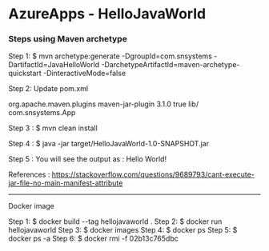 # AzureApps - HelloJavaWorld

### Steps using Maven archetype

Step 1: 
 $ mvn archetype:generate -DgroupId=com.snsystems -DartifactId=JavaHelloWorld -DarchetypeArtifactId=maven-archetype-quickstart -DinteractiveMode=false

Step 2: Update pom.xml

<build>
  <plugins>
    <plugin>
      <!-- Build an executable JAR -->
      <groupId>org.apache.maven.plugins</groupId>
      <artifactId>maven-jar-plugin</artifactId>
      <version>3.1.0</version>
      <configuration>
        <archive>
          <manifest>
            <addClasspath>true</addClasspath>
            <classpathPrefix>lib/</classpathPrefix>
            <mainClass>com.snsystems.App</mainClass>
          </manifest>
        </archive>
      </configuration>
    </plugin>
  </plugins>
</build>

Step 3 : 
 $ mvn clean install

Step 4 : 
 $ java -jar target/HelloJavaWorld-1.0-SNAPSHOT.jar

Step 5 : You will see the output as :
Hello World!

References :
	https://stackoverflow.com/questions/9689793/cant-execute-jar-file-no-main-manifest-attribute


----------------------------------------------------------

Docker image

Step 1: $ docker build --tag hellojavaworld .
Step 2: $ docker run hellojavaworld
Step 3: $ docker images
Step 4: $ docker ps
Step 5: $ docker ps -a
Step 6: $ docker rmi -f 02b13c765dbc

